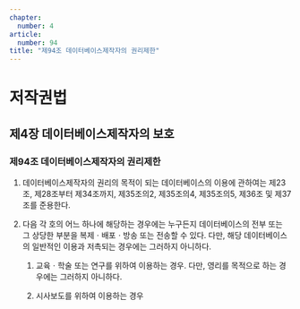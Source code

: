 ```yaml
---
chapter:
  number: 4
article:
  number: 94
title: "제94조 데이터베이스제작자의 권리제한"
---
```

# 저작권법

## 제4장 데이터베이스제작자의 보호

### 제94조 데이터베이스제작자의 권리제한

1. 데이터베이스제작자의 권리의 목적이 되는 데이터베이스의 이용에 관하여는 제23조, 제28조부터 제34조까지, 제35조의2, 제35조의4, 제35조의5, 제36조 및 제37조를 준용한다.

2. 다음 각 호의 어느 하나에 해당하는 경우에는 누구든지 데이터베이스의 전부 또는 그 상당한 부분을 복제ㆍ배포ㆍ방송 또는 전송할 수 있다. 다만, 해당 데이터베이스의 일반적인 이용과 저촉되는 경우에는 그러하지 아니하다.

    1. 교육ㆍ학술 또는 연구를 위하여 이용하는 경우. 다만, 영리를 목적으로 하는 경우에는 그러하지 아니하다.

    2. 시사보도를 위하여 이용하는 경우
